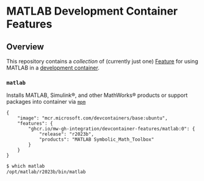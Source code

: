 # MATLAB Development Container Features

## Overview

This repository contains a _collection_ of (currently just one) [Feature](https://containers.dev/implementors/features/) for using MATLAB in a [development container](https://containers.dev/).

### `matlab`

Installs MATLAB, Simulink®, and other MathWorks® products or support packages into container via [`mpm`](https://github.com/mathworks-ref-arch/matlab-dockerfile/blob/main/MPM.md)
```jsonc
{
    "image": "mcr.microsoft.com/devcontainers/base:ubuntu",
    "features": {
        "ghcr.io/mw-gh-integration/devcontainer-features/matlab:0": {
            "release": "r2023b",
            "products": "MATLAB Symbolic_Math_Toolbox"
        }
    }
}
```

```bash
$ which matlab
/opt/matlab/r2023b/bin/matlab
```